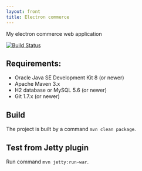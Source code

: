 ```yaml
---
layout: front
title: Electron commerce
---
```


My electron commerce web application

[![Build Status](https://travis-ci.org/dizzarg/e-commerce.svg?branch=master)](https://travis-ci.org/dizzarg/e-commerce)

## Requirements:

  * Oracle Java SE Development Kit 8 (or newer)
  * Apache Maven 3.x
  * H2 database or MySQL 5.6 (or newer)
  * Git 1.7.x (or newer)

## Build

The project is built by a command `mvn clean package`.

## Test from Jetty plugin

Run command `mvn jetty:run-war`.
